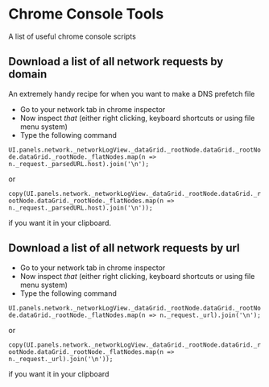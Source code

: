 # Chrome Console Tools
A list of useful chrome console scripts

## Download a list of all network requests by domain

An extremely handy recipe for when you want to make a DNS prefetch file

- Go to your network tab in chrome inspector
- Now inspect _that_ (either right clicking, keyboard shortcuts or using file menu system)
- Type the following command

`UI.panels.network._networkLogView._dataGrid._rootNode.dataGrid._rootNode.dataGrid._rootNode._flatNodes.map(n => n._request._parsedURL.host).join('\n');`

or

`copy(UI.panels.network._networkLogView._dataGrid._rootNode.dataGrid._rootNode.dataGrid._rootNode._flatNodes.map(n => n._request._parsedURL.host).join('\n'));`

if you want it in your clipboard.



## Download a list of all network requests by url

- Go to your network tab in chrome inspector
- Now inspect _that_ (either right clicking, keyboard shortcuts or using file menu system)
- Type the following command

`UI.panels.network._networkLogView._dataGrid._rootNode.dataGrid._rootNode.dataGrid._rootNode._flatNodes.map(n => n._request._url).join('\n');`

or

`copy(UI.panels.network._networkLogView._dataGrid._rootNode.dataGrid._rootNode.dataGrid._rootNode._flatNodes.map(n => n._request._url).join('\n'));`

if you want it in your clipboard

